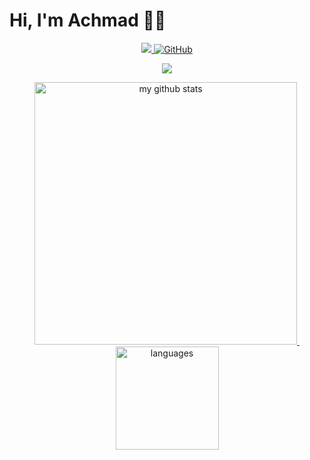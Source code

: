 # Hi, I'm Achmad 👋😎
<p align="center">
    <a href="https://achmadqomarudin.github.io">
        <img src="https://camo.githubusercontent.com/38bf262e2c177202fedef68851784c63dad5bb64/68747470733a2f2f6b6f6d617265762e636f6d2f67687076632f3f757365726e616d653d6172736869616d69646f73">
        <img alt="GitHub" src="https://img.shields.io/badge/dynamic/json?logo=github&label=GitHub+Followers&labelColor=282c34&color=181717&query=%24.data.totalSubs&url=https%3A%2F%2Fapi.spencerwoo.com%2Fsubstats%2F%3Fsource%3Dgithub%26queryKey%3Dachmadqomarudin&longCache=true">
    </a>
</p>
<a href="https://achmadqomarudin.github.io">
    <p align="center">
        <img src="https://github-profile-trophy.vercel.app/?username=achmadqomarudin&column=7&theme=onedark"/>
    </p>
</a>
<!-- My GitHub stats with buefy theme ❤️ -->
<a align="center" href="https://achmadqomarudin.github.io">
<p align="center">
<img src="https://github-readme-stats.vercel.app/api?username=achmadqomarudin&show_icons=true&theme=tokyonight" alt="my github stats" width="420"/>&nbsp;<img src="https://github-readme-stats.vercel.app/api/top-langs/?username=achmadqomarudin&layout=compact&theme=tokyonight" alt="languages" height="165">
</p>
</a>
